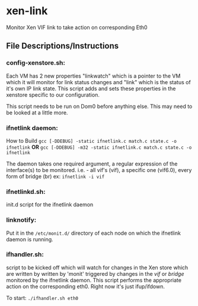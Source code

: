 # xen-link
Monitor Xen VIF link to take action on corresponding Eth0

## File Descriptions/Instructions

### config-xenstore.sh:

Each VM has 2 new properties "linkwatch" which is a pointer to the VM which 
it will monitor for link status changes and "link" which is the status of
it's own IP link state. This script adds and sets these properties in the 
xenstore specific to our configuration.

This script needs to be run on Dom0 before anything else. 
This may need to be looked at a little more.


### ifnetlink daemon:
How to Build
`gcc [-DDEBUG] -static ifnetlink.c match.c state.c -o ifnetlink`
    **OR**
`gcc [-DDEBUG] -m32 -static ifnetlink.c match.c state.c -o ifnetlink`

The daemon takes one required argument, a regular expression of the interface(s)
to be monitored. 
i.e. - all vif's (vif), a specific one (vif6.0), every form of bridge (br)
ex: `ifnetlink -i vif`


### ifnetlinkd.sh:
init.d script for the ifnetlink daemon


### linknotify:
Put it in the `/etc/monit.d/` directory of each node on which the ifnetlink daemon
is running.


### ifhandler.sh:
script to be kicked off which will watch for changes in the
Xen store which are written by written by 'monit' triggered by changes in the *vif* or *bridge*
monitored by the ifnetlink daemon. This script performs the appropriate action on the
corresponding eth0.  Right now it's just ifup/ifdown.

To start:
`./ifhandler.sh eth0`

